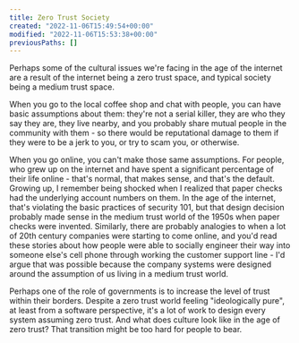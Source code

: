 ```yaml
---
title: Zero Trust Society
created: "2022-11-06T15:49:54+00:00"
modified: "2022-11-06T15:53:38+00:00"
previousPaths: []
---
```

 

Perhaps some of the cultural issues we're facing in the age of the internet are a result of the internet being a zero trust space, and typical society being a medium trust space.

When you go to the local coffee shop and chat with people, you can have basic assumptions about them: they're not a serial killer, they are who they say they are, they live nearby, and you probably share mutual people in the community with them - so there would be reputational damage to them if they were to be a jerk to you, or try to scam you, or otherwise.

When you go online, you can't make those same assumptions. For people, who grew up on the internet and have spent a significant percentage of their life online - that's normal, that makes sense, and that's the default. Growing up, I remember being shocked when I realized that paper checks had the underlying account numbers on them. In the age of the internet, that's violating the basic practices of security 101, but that design decision probably made sense in the medium trust world of the 1950s when paper checks were invented. Similarly, there are probably analogies to when a lot of 20th century companies were starting to come online, and you'd read these stories about how people were able to socially engineer their way into someone else's cell phone through working the customer support line - I'd argue that was possible because the company systems were designed around the assumption of us living in a medium trust world.

Perhaps one of the role of governments is to increase the level of trust within their borders. Despite a zero trust world feeling "ideologically pure", at least from a software perspective, it's a lot of work to design every system assuming zero trust. And what does culture look like in the age of zero trust? That transition might be too hard for people to bear.